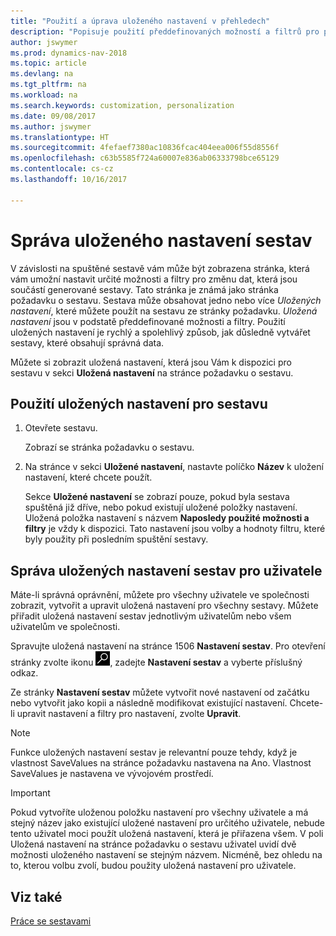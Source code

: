 ```yaml
---
title: "Použití a úprava uloženého nastavení v přehledech"
description: "Popisuje použití předdefinovaných možností a filtrů pro přizpůsobení sestavy a generování správných dat."
author: jswymer
ms.prod: dynamics-nav-2018
ms.topic: article
ms.devlang: na
ms.tgt_pltfrm: na
ms.workload: na
ms.search.keywords: customization, personalization
ms.date: 09/08/2017
ms.author: jswymer
ms.translationtype: HT
ms.sourcegitcommit: 4fefaef7380ac10836fcac404eea006f55d8556f
ms.openlocfilehash: c63b5585f724a60007e836ab06333798bce65129
ms.contentlocale: cs-cz
ms.lasthandoff: 10/16/2017

---
```

# <a name="managing-saved-settings-on-reports"></a>Správa uloženého nastavení sestav
V závislosti na spuštěné sestavě vám může být zobrazena stránka, která vám umožní nastavit určité možnosti a filtry pro změnu dat, která jsou součástí generované sestavy. Tato stránka je známá jako stránka požadavku o sestavu. Sestava může obsahovat jedno nebo více *Uložených nastavení*, které můžete použít na sestavu ze stránky požadavku. *Uložená nastavení* jsou  v podstatě předdefinované možnosti a filtry. Použití uložených nastavení je rychlý a spolehlivý způsob, jak důsledně vytvářet sestavy, které obsahují správná data.

Můžete si zobrazit uložená nastavení, která jsou Vám k dispozici pro sestavu v sekci **Uložená nastavení** na stránce požadavku o sestavu.  

## <a name="to-apply-saved-settings-to-a-report"></a>Použití uložených nastavení pro sestavu
1. Otevřete sestavu.

   Zobrazí se stránka požadavku o sestavu.    
2. Na stránce v sekci **Uložené nastavení**, nastavte políčko **Název** k uložení nastavení, které chcete použít.

   Sekce **Uložené nastavení** se zobrazí pouze, pokud byla sestava spuštěná již dříve, nebo pokud existují uložené položky nastavení. Uložená položka nastavení s názvem **Naposledy použité možnosti a filtry** je vždy k dispozici. Tato nastavení jsou volby a hodnoty filtru, které byly použity při posledním spuštění sestavy.

## <a name="administer-saved-report-settings-for-users"></a>Správa uložených nastavení sestav pro uživatele
Máte-li správná oprávnění, můžete pro všechny uživatele ve společnosti zobrazit, vytvořit a upravit uložená nastavení pro všechny sestavy. Můžete přiřadit uložená nastavení sestav jednotlivým uživatelům nebo všem uživatelům ve společnosti.

Spravujte uložená nastavení na stránce 1506 **Nastavení sestav**. Pro otevření stránky zvolte ikonu ![Vyhledat stránku nebo sestavu](media/ui-search/search_small.png "Ikona Vyhledat stránku nebo sestavu"), zadejte **Nastavení sestav** a vyberte příslušný odkaz.

Ze stránky **Nastavení sestav** můžete vytvořit nové nastavení od začátku nebo vytvořit jako kopii a následně modifikovat existující nastavení. Chcete-li upravit nastavení a filtry pro nastavení, zvolte **Upravit**.

> [!NOTE]
> Funkce uložených nastavení sestav je relevantní pouze tehdy, když je vlastnost SaveValues ​​na stránce požadavku nastavena na Ano. Vlastnost SaveValues ​je nastavena ve vývojovém prostředí.  

> [!Important]
> Pokud vytvoříte uloženou položku nastavení pro všechny uživatele a má stejný název jako existující uložené nastavení pro určitého uživatele, nebude tento uživatel moci použít uložená nastavení, která je přiřazena všem.  V poli Uložená nastavení na stránce požadavku o sestavu uživatel uvidí dvě možnosti uloženého nastavení se stejným názvem. Nicméně, bez ohledu na to, kterou volbu zvolí, budou použity uložená nastavení pro uživatele.

## <a name="see-also"></a>Viz také
[Práce se sestavami](ui-work-report.md)  

